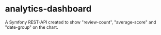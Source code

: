 # analytics-dashboard
A Symfony REST-API created to show "review-count", "average-score" and "date-group" on the chart. 

